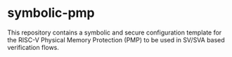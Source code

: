 # symbolic-pmp
This repository contains a symbolic and secure configuration template for the RISC-V Physical Memory Protection (PMP) to be used in SV/SVA based verification flows.
